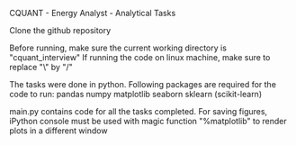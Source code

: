 CQUANT - Energy Analyst - Analytical Tasks

Clone the github repository

Before running, make sure the current working directory is "cquant_interview"
If running the code on linux machine, make sure to replace "\\" by "/"

The tasks were done in python. Following packages are required for the code to run:
pandas
numpy
matplotlib
seaborn
sklearn (scikit-learn)

main.py contains code for all the tasks completed.
For saving figures, iPython console must be used with magic function "%matplotlib" to render plots in a different window
